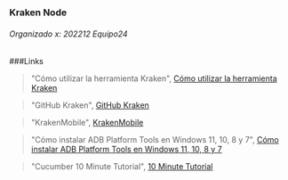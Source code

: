### Kraken Node

######  Organizado x: 202212 Equipo24

###Links
                    
> "Cómo utilizar la herramienta Kraken", [Cómo utilizar la herramienta Kraken](https://thesoftwaredesignlab.github.io/AutTesingCodelabs/w5/krakenWeb/index.html)
                    
> "GitHub Kraken", [GitHub Kraken](https://github.com/TheSoftwareDesignLab/Kraken)
                    
> "KrakenMobile", [KrakenMobile](https://thesoftwaredesignlab.github.io/KrakenMobile/)
                    
> "Cómo instalar ADB Platform Tools en Windows 11, 10, 8 y 7", [Cómo instalar ADB Platform Tools en Windows 11, 10, 8 y 7](https://www.youtube.com/watch?v=tYY7FTV31vM&ab_channel=IrsealH%26S/)
                    
> "Cucumber 10 Minute Tutorial", [10 Minute Tutorial](https://cucumber.io/docs/guides/10-minute-tutorial/)
